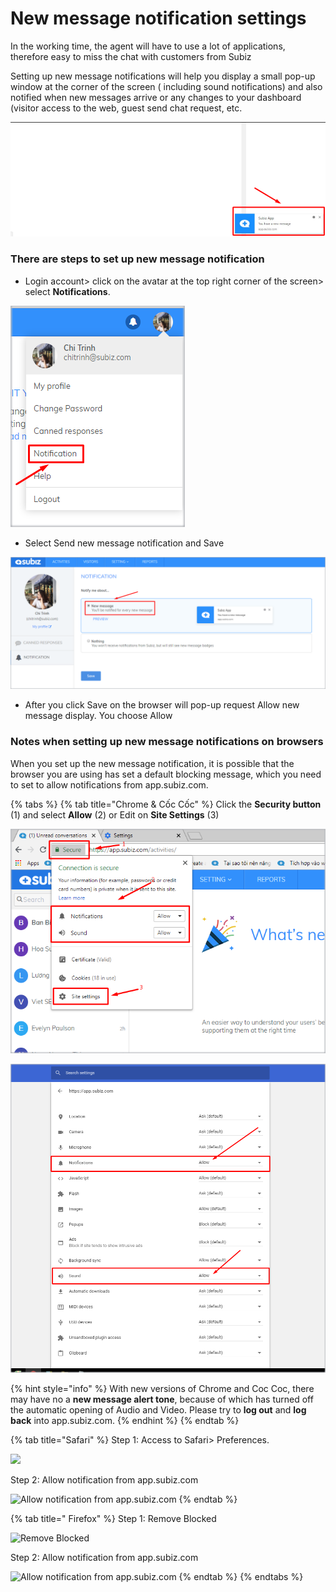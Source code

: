 # New message notification settings

In the working time, the agent will have to use a lot of applications, therefore easy to miss the chat with customers from Subiz

Setting up new message notifications will help you display a small pop-up window at the corner of the screen \( including sound notifications\) and also notified when new messages arrive or any changes to your dashboard \(visitor access to the web, guest send chat request, etc.

![New message notification on screen](../../../.gitbook/assets/7%20%281%29.png)

### There are steps to set up new message notification

* Login account&gt; click on the avatar at the top right corner of the screen&gt; select **Notifications**.

![Set up new message notification](../../../.gitbook/assets/1%20%284%29.png)

* Select Send new message notification and Save

![Set up new message notification](../../../.gitbook/assets/2.png)

* After you click Save on the browser will pop-up request Allow new message display. You choose Allow

### Notes when setting up new message notifications on browsers

When you set up the new message notification, it is possible that the browser you are using has set a default blocking message, which you need to set to allow notifications from app.subiz.com.

{% tabs %}
{% tab title="Chrome & Cốc Cốc" %}
Click the **Security button** \(1\) and select **Allow** \(2\) or Edit on **Site Settings** \(3\)

![](../../../.gitbook/assets/4%20%284%29.png)

![](../../../.gitbook/assets/5%20%281%29.png)

{% hint style="info" %}
With new versions of Chrome and Coc Coc, there may have no a **new message alert tone**, because of which has turned off the automatic opening of Audio and Video. Please try to **log out** and **log back** into app.subiz.com.
{% endhint %}
{% endtab %}

{% tab title="Safari" %}
Step 1: Access to Safari&gt; Preferences.

![](https://blobscdn.gitbook.com/v0/b/gitbook-28427.appspot.com/o/assets%2F-LCRbjdXGv2cwmZzEDgK%2F-LDBUS_QsXaFnqFNsmGu%2F-LDBUYDwOdOvjEfSUdEg%2Fsafari%201.png?alt=media&token=ecfe9f45-658d-46f9-af6e-a388e7bc8446)

Step 2: Allow notification from app.subiz.com

![Allow notification from app.subiz.com](https://blobscdn.gitbook.com/v0/b/gitbook-28427.appspot.com/o/assets%2F-LCRbjdXGv2cwmZzEDgK%2F-LDBUS_QsXaFnqFNsmGu%2F-LDBU_O8hRCtuGfGwzBH%2Fsafari%202.png?alt=media&token=693bb1fb-0311-4e59-95eb-530a5a9f7169)
{% endtab %}

{% tab title=" Firefox" %}
Step 1: Remove Blocked

![Remove Blocked](https://blobscdn.gitbook.com/v0/b/gitbook-28427.appspot.com/o/assets%2F-LCRbjdXGv2cwmZzEDgK%2F-LDBUS_QsXaFnqFNsmGu%2F-LDBW3bvn9CEOvPq_0wn%2Ffirefox.png?alt=media&token=3ca26755-5271-4885-84d9-3c5182df3e85)

Step 2: Allow notification from app.subiz.com

![Allow notification from app.subiz.com](https://blobscdn.gitbook.com/v0/b/gitbook-28427.appspot.com/o/assets%2F-LCRbjdXGv2cwmZzEDgK%2F-LDBUS_QsXaFnqFNsmGu%2F-LDBWFBBbMLOk4wzAGyJ%2Ffirefox%202.png?alt=media&token=3c483d7e-a73f-4db2-9f8a-27992b457478)
{% endtab %}
{% endtabs %}





